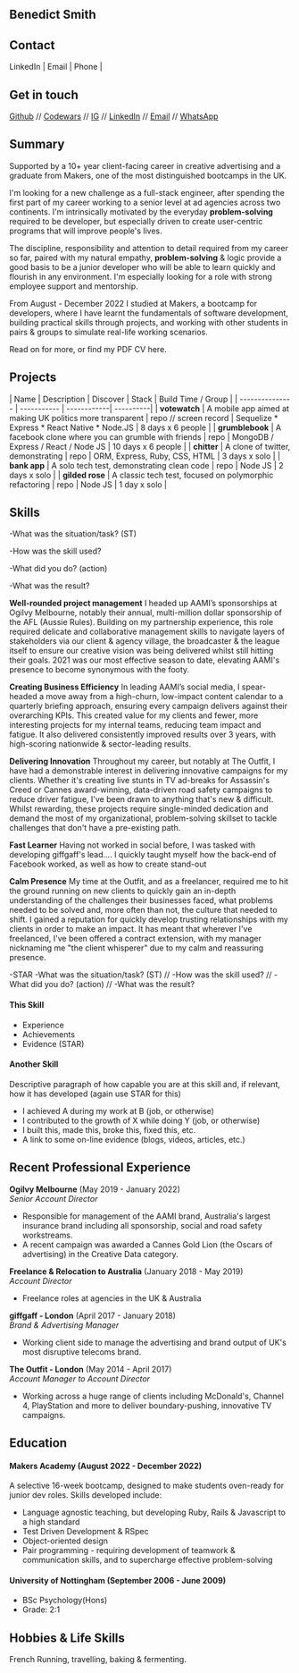 ## Benedict Smith

## Contact
LinkedIn | Email | Phone | 
## Get in touch
[Github](https://github.com/eggs-benny) // [Codewars](https://www.codewars.com/users/eggs-benny) // [IG](https://instagram.com/eggs_codes) // [LinkedIn](https://www.linkedin.com/in/benedict-smith-21b00330) // [Email](mailto:benedict.smith87@gmail.com) // [WhatsApp](https://wa.me/447851784011?text=I%20saw%20your%20Github%20and%20...)

## Summary
Supported by a 10+ year client-facing career in creative advertising and a graduate from Makers, one of the most distinguished bootcamps in the UK.

I'm looking for a new challenge as a full-stack engineer, after spending the first part of my career working to a senior level at ad agencies across two continents. I'm intrinsically motivated by the everyday **problem-solving** required to be developer, but especially driven to create user-centric programs that will improve people's lives.

The discipline, responsibility and attention to detail required from my career so far, paired with my natural empathy, **problem-solving** & logic provide a good basis to be a junior developer who will be able to learn quickly and flourish in any environment. I'm especially looking for a role with strong employee support and mentorship.

From August - December 2022 I studied at Makers, a bootcamp for developers, where I have learnt the fundamentals of software development, building practical skills through projects, and working with other students in pairs & groups to simulate real-life working scenarios.

Read on for more, or find my PDF CV here.


## Projects

| Name | Description | Discover | Stack | Build Time / Group |
| --------------- | ----------- | ------------| ----------|
| **votewatch** | A mobile app aimed at making UK politics more transparent | repo // screen record | Sequelize * Express * React Native * Node.JS | 8 days x 6 people |
| **grumblebook** | A facebook clone where you can grumble with friends | repo | MongoDB / Express / React / Node JS | 10 days x 6 people |
| **chitter** | A clone of twitter, demonstrating  | repo | ORM, Express, Ruby, CSS, HTML | 3 days x solo |
| **bank app** | A solo tech test, demonstrating clean code | repo | Node JS | 2 days x solo |
| **gilded rose** | A classic tech test, focused on polymorphic refactoring | repo | Node JS | 1 day x solo |


## Skills


-What was the situation/task? (ST)

-How was the skill used?

-What did you do? (action)

-What was the result?

**Well-rounded project management**
I headed up AAMI’s sponsorships at Ogilvy Melbourne, notably their annual, multi-million dollar sponsorship of the AFL (Aussie Rules). Building on my partnership experience, this role required delicate and collaborative management skills to navigate layers of stakeholders via our client & agency village, the broadcaster & the league itself to ensure our creative vision was being delivered whilst still hitting their goals. 2021 was our most effective season to date, elevating AAMI's presence to become synonymous with the footy.

**Creating Business Efficiency**
In leading AAMI’s social media, I spear-headed a move away from a high-churn, low-impact content calendar to a quarterly briefing approach, ensuring every campaign delivers against their overarching KPIs. This created value for my clients and fewer, more interesting projects for my internal teams, reducing team impact and fatigue. It also delivered consistently improved results over 3 years, with high-scoring nationwide & sector-leading results.

**Delivering Innovation**
Throughout my career, but notably at The Outfit, I have had a demonstrable interest in delivering innovative campaigns for my clients. Whether it's creating live stunts in TV ad-breaks for Assassin's Creed or Cannes award-winning, data-driven road safety campaigns to reduce driver fatigue, I've been drawn to anything that's new & difficult. Whilst rewarding, these projects require single-minded dedication and demand the most of my organizational, problem-solving skillset to tackle challenges that don't have a pre-existing path.

**Fast Learner**
Having not worked in social before, I was tasked with developing giffgaff's lead.... I quickly taught myself how the back-end of Facebook worked, as well as how to create stand-out 

**Calm Presence**
My time at the Outfit, and as a freelancer, required me to hit the ground running on new clients to quickly gain an in-depth understanding of the challenges their businesses faced, what problems needed to be solved and, more often than not, the culture that needed to shift. I gained a reputation for quickly develop trusting relationships with my clients in order to make an impact. It has meant that wherever I've freelanced, I've been offered a contract extension, with my manager nicknaming me "the client whisperer" due to my calm and reassuring presence.

-STAR
-What was the situation/task? (ST) // -How was the skill used? // -What did you do? (action) // -What was the result?

#### This Skill

- Experience
- Achievements
- Evidence (STAR)

#### Another Skill

Descriptive paragraph of how capable you are at this skill and, if relevant, how it has developed (again use STAR for this)

- I achieved A during my work at B (job, or otherwise)
- I contributed to the growth of X while doing Y (job, or otherwise)
- I built this, made this, broke this, fixed this, etc.
- A link to some on-line evidence (blogs, videos, articles, etc.)

## Recent Professional Experience

**Ogilvy Melbourne** (May 2019 - January 2022)  
_Senior Account Director_

- Responsible for management of the AAMI brand, Australia's largest insurance brand including all sponsorship, social and road safety workstreams.
- A recent campaign was awarded a Cannes Gold Lion (the Oscars of advertising) in the Creative Data category.

**Freelance & Relocation to Australia** (January 2018 - May 2019)  
_Account Director_
- Freelance roles at agencies in the UK & Australia

**giffgaff - London** (April 2017 - January 2018)  
_Brand & Advertising Manager_
- Working client side to manage the advertising and brand output of UK's most disruptive telecoms brand.

**The Outfit - London** (May 2014 - April 2017)  
_Account Manager to Account Director_
- Working across a huge range of clients including McDonald's, Channel 4, PlayStation and more to deliver boundary-pushing, innovative TV campaigns.

## Education

#### Makers Academy (August 2022 - December 2022)
A selective 16-week bootcamp, designed to make students oven-ready for junior dev roles.
Skills developed include:
- Language agnostic teaching, but developing Ruby, Rails & Javascript to a high standard
- Test Driven Development & RSpec
- Object-oriented design
- Pair programming - requiring development of teamwork & communication skills, and to supercharge effective problem-solving

#### University of Nottingham (September 2006 - June 2009)
- BSc Psychology(Hons)
- Grade: 2:1

## Hobbies & Life Skills
French
Running, travelling, baking & fermenting.
